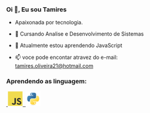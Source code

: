 ### Oi 👋, Eu sou Tamires

- Apaixonada por tecnologia.

- 🔭 Cursando Analise e Desenvolvimento de Sistemas
- 🌱 Atualmente estou aprendendo JavaScript
- 📫 voce pode encontar atravez do e-mail: tamires.oliveira21@hotmail.com

 
<h3 align="left">Aprendendo as linguagem:</h3>
<p align="left"> <a href="https://aws.amazon.com" target="_blank"> <img  <a href="https://www.javascript.com/" target="_blank"> <img src="https://raw.githubusercontent.com/devicons/devicon/master/icons/javascript/javascript-original.svg" alt="javascript" width="40" height="40"/> </a> <a href="https://www.microsoft.com/en-us/sql-server" target="_blank"> <img href="https://www.python.org" target="_blank"> <img src="https://raw.githubusercontent.com/devicons/devicon/master/icons/python/python-original.svg" alt="python" width="40" height="40"/> </a> <a 
